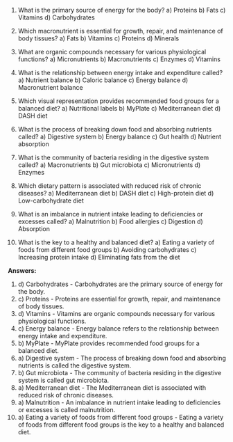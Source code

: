 1. What is the primary source of energy for the body?
   a) Proteins
   b) Fats
   c) Vitamins
   d) Carbohydrates

2. Which macronutrient is essential for growth, repair, and maintenance of body tissues?
   a) Fats
   b) Vitamins
   c) Proteins
   d) Minerals

3. What are organic compounds necessary for various physiological functions?
   a) Micronutrients
   b) Macronutrients
   c) Enzymes
   d) Vitamins

4. What is the relationship between energy intake and expenditure called?
   a) Nutrient balance
   b) Caloric balance
   c) Energy balance
   d) Macronutrient balance

5. Which visual representation provides recommended food groups for a balanced diet?
   a) Nutritional labels
   b) MyPlate
   c) Mediterranean diet
   d) DASH diet

6. What is the process of breaking down food and absorbing nutrients called?
   a) Digestive system
   b) Energy balance
   c) Gut health
   d) Nutrient absorption

7. What is the community of bacteria residing in the digestive system called?
   a) Macronutrients
   b) Gut microbiota
   c) Micronutrients
   d) Enzymes

8. Which dietary pattern is associated with reduced risk of chronic diseases?
   a) Mediterranean diet
   b) DASH diet
   c) High-protein diet
   d) Low-carbohydrate diet

9. What is an imbalance in nutrient intake leading to deficiencies or excesses called?
   a) Malnutrition
   b) Food allergies
   c) Digestion
   d) Absorption

10. What is the key to a healthy and balanced diet?
    a) Eating a variety of foods from different food groups
    b) Avoiding carbohydrates
    c) Increasing protein intake
    d) Eliminating fats from the diet

**Answers:**

1. d) Carbohydrates - Carbohydrates are the primary source of energy for the body.
2. c) Proteins - Proteins are essential for growth, repair, and maintenance of body tissues.
3. d) Vitamins - Vitamins are organic compounds necessary for various physiological functions.
4. c) Energy balance - Energy balance refers to the relationship between energy intake and expenditure.
5. b) MyPlate - MyPlate provides recommended food groups for a balanced diet.
6. a) Digestive system - The process of breaking down food and absorbing nutrients is called the digestive system.
7. b) Gut microbiota - The community of bacteria residing in the digestive system is called gut microbiota.
8. a) Mediterranean diet - The Mediterranean diet is associated with reduced risk of chronic diseases.
9. a) Malnutrition - An imbalance in nutrient intake leading to deficiencies or excesses is called malnutrition.
10. a) Eating a variety of foods from different food groups - Eating a variety of foods from different food groups is the key to a healthy and balanced diet.

